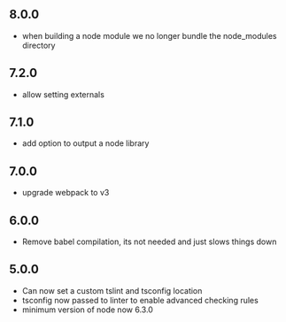 ## 8.0.0

* when building a node module we no longer bundle the node_modules directory

## 7.2.0

* allow setting externals

## 7.1.0

* add option to output a node library

## 7.0.0 

* upgrade webpack to v3

## 6.0.0

* Remove babel compilation, its not needed and just slows things down

## 5.0.0

* Can now set a custom tslint and tsconfig location
* tsconfig now passed to linter to enable advanced checking rules
* minimum version of node now 6.3.0